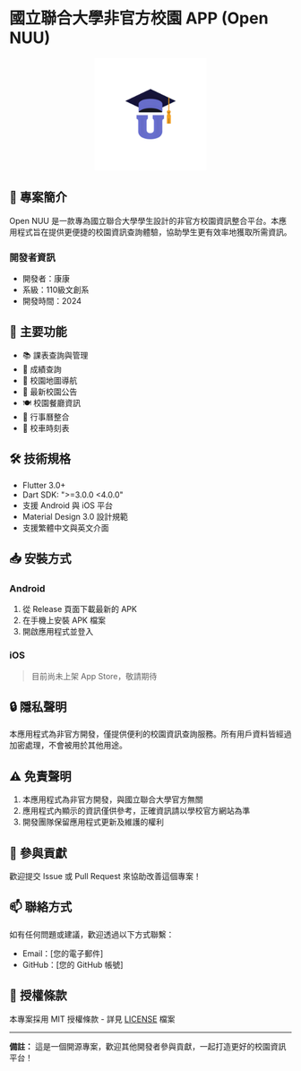 # 國立聯合大學非官方校園 APP (Open NUU)

<p align="center">
  <img src="assets/images/app_logo.png" alt="Open NUU Logo" width="200"/>
</p>

## 📱 專案簡介

Open NUU 是一款專為國立聯合大學學生設計的非官方校園資訊整合平台。本應用程式旨在提供更便捷的校園資訊查詢體驗，協助學生更有效率地獲取所需資訊。

### 開發者資訊
- 開發者：康康
- 系級：110級文創系
- 開發時間：2024

## 🌟 主要功能

- 📚 課表查詢與管理
- 📝 成績查詢
- 🏫 校園地圖導航
- 📢 最新校園公告
- 🍽️ 校園餐廳資訊
- 📅 行事曆整合
- 🚌 校車時刻表

## 🛠 技術規格

- Flutter 3.0+
- Dart SDK: ">=3.0.0 <4.0.0"
- 支援 Android 與 iOS 平台
- Material Design 3.0 設計規範
- 支援繁體中文與英文介面

## 📥 安裝方式

### Android
1. 從 Release 頁面下載最新的 APK
2. 在手機上安裝 APK 檔案
3. 開啟應用程式並登入

### iOS
> 目前尚未上架 App Store，敬請期待

## 🔒 隱私聲明

本應用程式為非官方開發，僅提供便利的校園資訊查詢服務。所有用戶資料皆經過加密處理，不會被用於其他用途。

## ⚠️ 免責聲明

1. 本應用程式為非官方開發，與國立聯合大學官方無關
2. 應用程式內顯示的資訊僅供參考，正確資訊請以學校官方網站為準
3. 開發團隊保留應用程式更新及維護的權利

## 🤝 參與貢獻

歡迎提交 Issue 或 Pull Request 來協助改善這個專案！

## 📫 聯絡方式

如有任何問題或建議，歡迎透過以下方式聯繫：
- Email：[您的電子郵件]
- GitHub：[您的 GitHub 帳號]

## 📄 授權條款

本專案採用 MIT 授權條款 - 詳見 [LICENSE](LICENSE) 檔案

---

**備註：** 這是一個開源專案，歡迎其他開發者參與貢獻，一起打造更好的校園資訊平台！
